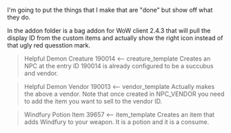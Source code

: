 I'm going to put the things that I make that are "done" but show off what they do.

In the addon folder is a bag addon for WoW client 2.4.3 that will pull the display ID from the custom items and actually show the right icon instead of that ugly red quesstion mark. 

>Helpful Demon Creature 190014 <-- creature_template
Creates an NPC at the entry ID 190014 is already configured to be a succubus and vendor.

>Helpful Demon Vendor 190013 <-- vendor_template
Actually makes the above a vendor. Note that once created in NPC_VENDOR you need to add the item you want to sell to the vendor ID.

>Windfury Potion Item 39657 <-- item_template
Creates an item that adds Windfury to your weapon. It is a potion and it is a consume. 
